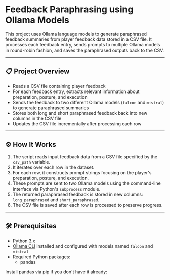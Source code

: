 # Feedback Paraphrasing using Ollama Models

This project uses Ollama language models to generate paraphrased feedback summaries from player feedback data stored in a CSV file. It processes each feedback entry, sends prompts to multiple Ollama models in round-robin fashion, and saves the paraphrased outputs back to the CSV.

---

## 📋 Project Overview

- Reads a CSV file containing player feedback
- For each feedback entry, extracts relevant information about preparation, posture, and execution
- Sends the feedback to two different Ollama models (`falcon` and `mistral`) to generate paraphrased summaries
- Stores both long and short paraphrased feedback back into new columns in the CSV file
- Updates the CSV file incrementally after processing each row

---

## ⚙️ How It Works

1. The script reads input feedback data from a CSV file specified by the `csv_path` variable.
2. It iterates over each row in the dataset.
3. For each row, it constructs prompt strings focusing on the player's preparation, posture, and execution.
4. These prompts are sent to two Ollama models using the command-line interface via Python's `subprocess` module.
5. The returned paraphrased feedback is stored in new columns: `long_paraphrased` and `short_paraphrased`.
6. The CSV file is saved after each row is processed to preserve progress.

---

## 🛠 Prerequisites

- Python 3.x  
- [Ollama CLI](https://ollama.com/) installed and configured with models named `falcon` and `mistral`  
- Required Python packages:  
  - pandas

Install pandas via pip if you don't have it already:

